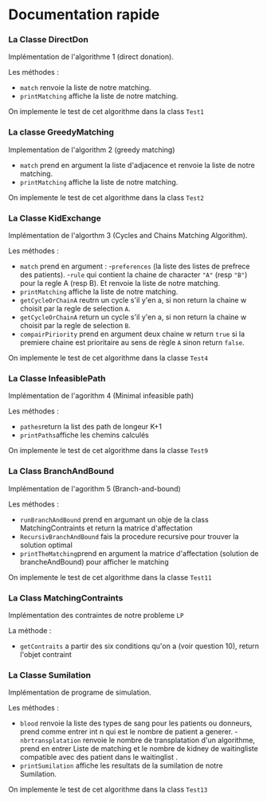 
# Documentation rapide

### La Classe DirectDon

Implémentation de l'algorithme 1 (direct donation).

Les méthodes :
- `match` renvoie la liste de notre matching.
- `printMatching` affiche la liste de notre matching.

On implemente le test de cet algorithme dans la class `Test1`

### La classe GreedyMatching 

Implementation de l'algorithm 2 (greedy matching)

- `match` prend en argument la liste d'adjacence et renvoie la liste de notre matching.
- `printMatching` affiche la liste de notre matching.

On implemente le test de cet algorithme dans la class `Test2`

### La Classe KidExchange

Implémentation de l'algorthm 3 (Cycles and Chains Matching Algorithm).

Les méthodes :
- `match` prend en argument :
    -`preferences` (la liste des listes de prefrece des patients).
    -`rule` qui contient la chaine de character `"A"` (resp `"B"`) pour la regle A (resp B).
    Et renvoie la liste de notre matching.
- `printMatching` affiche la liste de notre matching.
- `getCycleOrChainA` reutrn un cycle s'il y'en a, si non  return la chaine w choisit par la regle de selection `A`.
- `getCycleOrChainA` return un cycle s'il y'en a, si non  return la chaine w choisit par la regle de selection `B`.
- `compairPiriority` prend en argument deux chaine w return `true` si la premiere chaine est prioritaire au sens de règle `A` sinon return `false`.

On implemente le test de cet algorithme dans la classe `Test4`

### La Classe InfeasiblePath 

Implémentation de l'agorithm 4 (Minimal infeasible path)

Les méthodes :
- `pathes`return la list des path de longeur K+1
- `printPaths`affiche les chemins calculés 

On implemente le test de cet algorithme dans la classe `Test9`

### La Class BranchAndBound 

Implémentation de l'agorithm 5 (Branch-and-bound)

Les méthodes : 
- `runBranchAndBound` prend en argumant un obje de la class MatchingContraints et return la matrice d'affectation 
- `RecursivBranchAndBound` fais la procedure recursive pour trouver la solution optimal
- `printTheMatching`prend en argument la matrice d'affectation (solution de brancheAndBound) pour afficher le matching

On implemente le test de cet algorithme dans la classe `Test11`

### La Class MatchingContraints

Implémentation des contraintes de notre probleme `LP`

La méthode : 
-  `getContraits` a partir des six conditions qu'on a (voir question 10), return l'objet contraint

### La Classe Sumilation

Implémentation de programe de simulation.

Les méthodes :
- `blood` renvoie la liste des types de sang pour les patients ou donneurs, prend comme entrer int n qui est le nombre de patient a generer.
-`nbrtransplatation` renvoie le nombre de transplatation d'un algorithme, prend en entrer Liste de matching et le nombre de kidney de waitingliste compatible avec des patient dans le waitinglist .
- `printSumilation` affiche les resultats de la sumilation de notre Sumilation.


On implemente le test de cet algorithme dans la class `Test13`





